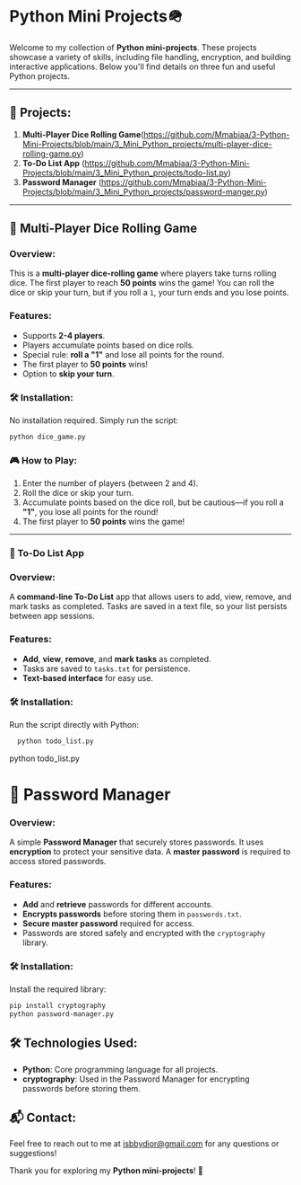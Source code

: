 # Python Mini Projects🪖

Welcome to my collection of **Python mini-projects**. These projects showcase a variety of skills, including file handling, encryption, and building interactive applications. Below you'll find details on three fun and useful Python projects.

---

## 🧩 Projects:

1. **Multi-Player Dice Rolling Game**(https://github.com/Mmabiaa/3-Python-Mini-Projects/blob/main/3_Mini_Python_projects/multi-player-dice-rolling-game.py)
2. **To-Do List App** (https://github.com/Mmabiaa/3-Python-Mini-Projects/blob/main/3_Mini_Python_projects/todo-list.py)
3. **Password Manager** (https://github.com/Mmabiaa/3-Python-Mini-Projects/blob/main/3_Mini_Python_projects/password-manger.py)

---

## 🎲 Multi-Player Dice Rolling Game

### Overview:
This is a **multi-player dice-rolling game** where players take turns rolling dice. The first player to reach **50 points** wins the game! You can roll the dice or skip your turn, but if you roll a `1`, your turn ends and you lose points.

### Features:
- Supports **2-4 players**.
- Players accumulate points based on dice rolls.
- Special rule: **roll a "1"** and lose all points for the round.
- The first player to **50 points** wins!
- Option to **skip your turn**.

### 🛠️ Installation:
No installation required. Simply run the script:

```bash
python dice_game.py
```
### 🎮 How to Play:

1. Enter the number of players (between 2 and 4).
2. Roll the dice or skip your turn.
3. Accumulate points based on the dice roll, but be cautious—if you roll a **"1"**, you lose all points for the round!
4. The first player to **50 points** wins the game!

---

### 📝 To-Do List App

### Overview:
A **command-line To-Do List** app that allows users to add, view, remove, and mark tasks as completed. Tasks are saved in a text file, so your list persists between app sessions.

### Features:
- **Add**, **view**, **remove**, and **mark tasks** as completed.
- Tasks are saved to `tasks.txt` for persistence.
- **Text-based interface** for easy use.

### 🛠️ Installation:
Run the script directly with Python:

```bash
  python todo_list.py
```
python todo_list.py

# 🔐 Password Manager

### Overview:
A simple **Password Manager** that securely stores passwords. It uses **encryption** to protect your sensitive data. A **master password** is required to access stored passwords.

### Features:
- **Add** and **retrieve** passwords for different accounts.
- **Encrypts passwords** before storing them in `passwords.txt`.
- **Secure master password** required for access.
- Passwords are stored safely and encrypted with the `cryptography` library.

### 🛠️ Installation:
Install the required library:

```bash
pip install cryptography
python password-manager.py
```
## 🛠️ Technologies Used:
- **Python**: Core programming language for all projects.
- **cryptography**: Used in the Password Manager for encrypting passwords before storing them.


## 📬 Contact:
Feel free to reach out to me at [isbbydior@gmail.com](mailto:isbbydior@gmail.com) for any questions or suggestions!

Thank you for exploring my **Python mini-projects**! 🚀

